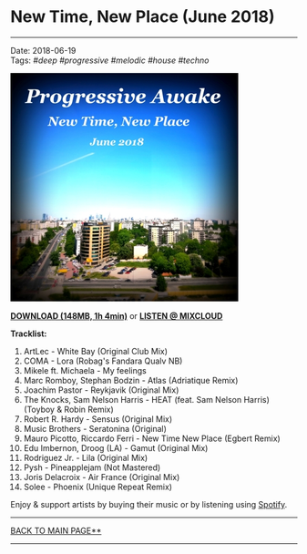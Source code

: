 # New Time, New Place (June 2018)

----

Date: 2018-06-19  
Tags: *#deep* *#progressive* *#melodic* *#house* *#techno*    
  
[![Progressive Awake - New Time, New Place (June 2018)](progressive_awake_-_new_time_new_place_june_2018_400x400.jpg)](https://docs.google.com/uc?id=11uRygrA-NGSJDh6bdVd1Z3hVG39rS7dh&export=download)  

[**DOWNLOAD (148MB, 1h 4min)**](https://docs.google.com/uc?id=11uRygrA-NGSJDh6bdVd1Z3hVG39rS7dh&export=download) 
or 
[**LISTEN @ MIXCLOUD**](https://www.mixcloud.com/progressiveawake/new-time-new-place-june-2018/)  

**Tracklist:**  
 
01. ArtLec - White Bay (Original Club Mix)
02. COMA - Lora (Robag's Fandara Qualv NB)
03. Mikele ft. Michaela - My feelings
04. Marc Romboy, Stephan Bodzin - Atlas (Adriatique Remix)
05. Joachim Pastor - Reykjavik (Original Mix)
06. The Knocks, Sam Nelson Harris - HEAT (feat. Sam Nelson Harris) (Toyboy & Robin Remix)
07. Robert R. Hardy - Sensus (Original Mix)
08. Music Brothers - Seratonina (Original)
09. Mauro Picotto, Riccardo Ferri - New Time New Place (Egbert Remix)
10. Edu Imbernon, Droog (LA) - Gamut (Original Mix)
11. Rodriguez Jr. - Lila (Original Mix)
12. Pysh - Pineapplejam (Not Mastered)
13. Joris Delacroix - Air France (Original Mix)
14. Solee - Phoenix (Unique Repeat Remix)
 
Enjoy & support artists by buying their music or by listening using 
[Spotify](https://open.spotify.com/user/hopbit/playlist/2t2d8XXigBzIN9VVOZUTm6?si=Xq1rzbIOSISla_sx27XGnQ).

----

[BACK TO MAIN PAGE**](../README.md)

---- 